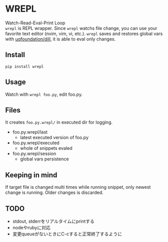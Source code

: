 # WREPL

Watch-Read-Eval-Print Loop<br>
`wrepl` is REPL wrapper. Since `wrepl` watchs file change, you can use your favorite text editor (nvim, vim, vi, etc.).
`wrepl` saves and restores global vars with [uqfoundation/dill](https://github.com/uqfoundation/dill), it is able to eval only changes.

## Install
```
pip install wrepl
```

## Usage

Watch with `wrepl foo.py`, edit foo.py.

## Files
It creates `foo.py.wrepl/` in executed dir for logging.
- foo.py.wrepl/last
  * latest executed version of foo.py
- foo.py.wrepl/executed
  * whole of snippets evaled
- foo.py.wrepl/session
  * global vars persistence

## Keeping in mind

If target file is changed multi times while running snippet, only newest change is running.
Older changes is discarded.

## TODO

* stdout, stderrをリアルタイムにprintする
* nodeやrubyに対応
* 変更queueがないときにC-cすると正常終了するように
